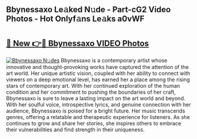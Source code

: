 ## Bbynessaxo Le𝚊ked N𝚞de - Part-cG2 Video Photos - Hot Onlyf𝚊ns Le𝚊ks a0vWF

# <h2><a href="http://ab14020.deff.icu/?id=Bbynessaxo">🔗 New 👉🔴 Bbynessaxo VIDEO Photos</a></h2>

[![Bbynessaxo N𝚞des](https://i.imgur.com/rIISA9y.gif)](http://ab14020.deff.icu/?id=Bbynessaxo)
Bbynessaxo is a contemporary artist whose innovative and thought-provoking works have captured the attention of the art world. Her unique artistic vision, coupled with her ability to connect with viewers on a deep emotional level, has earned her a place among the rising stars of contemporary art. With her continued exploration of the human condition and her commitment to pushing the boundaries of her craft, Bbynessaxo is sure to leave a lasting impact on the art world and beyond. With her soulful voice, introspective lyrics, and genuine connection with her audience, Bbynessaxo is poised for a bright future. Her music transcends genres, offering a relatable and therapeutic experience for listeners. As she continues to grow and share her stories, she inspires others to embrace their vulnerabilities and find strength in their uniqueness.
